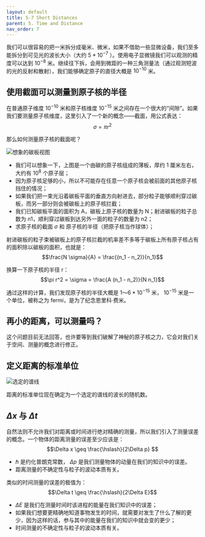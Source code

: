 ```yaml
---
layout: default
title: 5-7 Short Distances
parent: 5. Time and Distance
nav_order: 7
---
```

我们可以很容易的把一米拆分成毫米、微米，如果不借助一些显微设备，我们至多能拆分到可见光的波长大小（大约 $5 * 10^{-7}$ ）。使用电子显微镜我们可以观测的精度可以达到 $10^{-8}$ 米。继续往下拆，会用到微距的一种三角测量法（通过观测短波的光的反射和散射），我们能够确定原子的直径大概是 $10^{-10}$ 米。

## 使用截面可以测量到原子核的半径
在普通原子维度 $10^{-10}$ 米和原子核维度 $10^{-15}$ 米之间存在一个很大的“间隙”。如果我们要测量原子核维度，这里引入了一个新的概念——截面，用公式表达：
$$\sigma = \pi r^2$$

那么如何测量原子核的截面呢？

![想象的碳板视图](/notes-of-feynman-lectures-on-physics/assets/volume-1/fig-5-10.png)
- 我们可以想象一下，上图是一个由碳的原子核组成的薄板，厚约 1 厘米左右，大约有 $10^8$ 个原子层；
- 因为原子核足够的小，所以不可能存在任意一个原子核会被前面的其他原子核挡住的情况；
- 如果我们把一束光沿着碳板平面的垂直方向射进去，部分粒子能够顺利穿过碳板，而另一部分则会被碳板上的原子核拦截；
- 我们已知碳板平面的面积为 A，碳板上原子核的数量为 N；射进碳板的粒子总数为 n1，顺利穿过碳板到达另外一面的粒子的数量为 n2；
- 求原子核的截面 $\sigma$ 和 原子核的半径（把原子核当作球体）；

射进碳板的粒子束被碳板上的原子核拦截的机率差不多等于碳板上所有原子核占有的面积除以碳板的面积，也就是：
$$\frac{N \sigma}{A} = \frac{(n_1 - n_2)}{n_1}$$

换算一下原子核的半径 r：
$$\pi r^2 = \sigma = \frac{A (n_1 - n_2)}{N n_1}$$

通过这样的计算，我们发现原子核的半径大概是 $1～6 * 10^{-15}$ 米， $10^{-15}$ 米是一个单位，被称之为 fermi，是为了纪念恩里科·费米。

## 再小的距离，可以测量吗？
这个问题目前无法回答，也许要等到我们破解了神秘的原子核之力，它会对我们关于空间、测量的概念进行修正。

## 定义距离的标准单位
![选定的谱线](/notes-of-feynman-lectures-on-physics/assets/volume-1/fig-spectral-line.png)

距离的标准单位现在确定为一个选定的谱线的波长的随机数。

## $\Delta x$ 与 $\Delta t$
自然法则不允许我们对距离或时间进行绝对精确的测量，所以我们引入了测量误差的概念。一个物体的距离测量的误差至少应该是：
$$\Delta x \geq \frac{\hslash}{2\Delta p} $$
- $\hslash$ 是约化普朗克常数， $\Delta p$ 是我们测量物体的动量在我们的知识中的误差。
- 距离测量的不确定性与粒子的波动本质有关。

类似的时间测量的误差的极值为：
$$\Delta t  \geq \frac{\hslash}{2\Delta E}$$
- $\Delta E$ 是我们在测量时间时该进程的能量在我们知识中的误差；
- 如果我们想要更精确地知道事物发生的时间，就需要对发生了什么了解的更少，因为这样的话，参与其中的能量在我们的知识中就会变的更少；
- 时间测量的不确定性与粒子的波动本质有关。